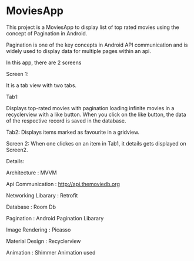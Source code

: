 # MoviesApp

This project is a MoviesApp to display list of top rated movies using the concept of Pagination in Android.

Pagination is one of the key concepts in Android API communication and is widely used to display data for multiple pages within an api.

In this app, there are 2 screens

Screen 1:

It is a tab view with two tabs.

Tab1:

Displays top-rated movies with pagination loading infinite movies in a recyclerview with a like button. When you click on the like button, the data of the respective record is saved in the database.

Tab2: Displays items marked as favourite in a gridview.

Screen 2: When one clickes on an item in Tab1, it details gets displayed on Screen2.

Details:

Architecture : MVVM

Api Communication : http://api.themoviedb.org

Networking Libarary : Retrofit

Database : Room Db

Pagination : Android Pagination Libarary

Image Rendering : Picasso

Material Design : Recyclerview

Animation : Shimmer Animation used
